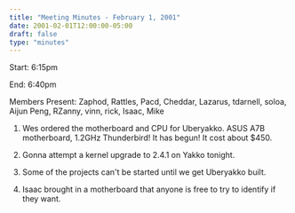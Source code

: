 ```yaml
---
title: "Meeting Minutes - February 1, 2001"
date: 2001-02-01T12:00:00-05:00
draft: false
type: "minutes"
---
```


Start:  6:15pm </p><p>
End:  6:40pm </p><p>
Members Present: Zaphod, Rattles, Pacd, Cheddar, Lazarus, tdarnell, soloa, Aijun Peng, RZanny, vinn, rick, Isaac, Mike </p><p>
1. Wes ordered the motherboard and CPU for Uberyakko.  ASUS A7B motherboard, 1.2GHz Thunderbird!  It has begun!  It cost about $450. </p><p>
2. Gonna attempt a kernel upgrade to 2.4.1 on Yakko tonight. </p><p>
3. Some of the projects can't be started until we get Uberyakko built. </p><p>
4. Isaac brought in a motherboard that anyone is free to try to identify  if they want. </p>
